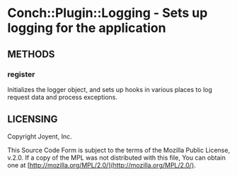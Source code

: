 # Conch::Plugin::Logging - Sets up logging for the application

## METHODS

### register

Initializes the logger object, and sets up hooks in various places to log request data and
process exceptions.

## LICENSING

Copyright Joyent, Inc.

This Source Code Form is subject to the terms of the Mozilla Public License,
v.2.0. If a copy of the MPL was not distributed with this file, You can obtain
one at [http://mozilla.org/MPL/2.0/](http://mozilla.org/MPL/2.0/).
